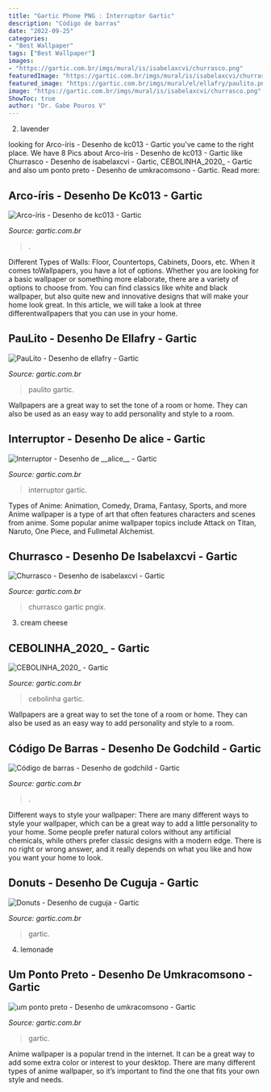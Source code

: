 ```yaml
---
title: "Gartic Phone PNG : Interruptor Gartic"
description: "Código de barras"
date: "2022-09-25"
categories:
- "Best Wallpaper"
tags: ["Best Wallpaper"]
images:
- "https://gartic.com.br/imgs/mural/is/isabelaxcvi/churrasco.png"
featuredImage: "https://gartic.com.br/imgs/mural/is/isabelaxcvi/churrasco.png"
featured_image: "https://gartic.com.br/imgs/mural/el/ellafry/paulito.png"
image: "https://gartic.com.br/imgs/mural/is/isabelaxcvi/churrasco.png"
ShowToc: true
author: "Dr. Gabe Pouros V"
---
```



2. lavender 

	

		
looking for Arco-íris - Desenho de kc013 - Gartic you've came to the right place. We have 8 Pics about Arco-íris - Desenho de kc013 - Gartic like Churrasco - Desenho de isabelaxcvi - Gartic, CEBOLINHA_2020_ - Gartic and also um ponto preto - Desenho de umkracomsono - Gartic. Read more:
		
    
## Arco-íris - Desenho De Kc013 - Gartic

<img loading=lazy src="https://gartic.com.br/imgs/mural/kc/kc013/arco-iris.png" onerror="this.onerror=null;this.src='https://tse4.mm.bing.net/th?id=OIP.ohLeISPpojj9tBArTZOO2gHaGG&amp;pid=15.1';" alt="Arco-íris - Desenho de kc013 - Gartic">

_Source: gartic.com.br_

>. 

	

Different Types of Walls: Floor, Countertops, Cabinets, Doors, etc.
When it comes toWallpapers, you have a lot of options. Whether you are looking for a basic wallpaper or something more elaborate, there are a variety of options to choose from. You can find classics like white and black wallpaper, but also quite new and innovative designs that will make your home look great. In this article, we will take a look at three differentwallpapers that you can use in your home.

    
## PauLito - Desenho De Ellafry - Gartic

<img loading=lazy src="https://gartic.com.br/imgs/mural/el/ellafry/paulito.png" onerror="this.onerror=null;this.src='https://tse4.mm.bing.net/th?id=OIP.-sv-ybzzP0zfBkX8WtjHnAHaGG&amp;pid=15.1';" alt="PauLito - Desenho de ellafry - Gartic">

_Source: gartic.com.br_

>paulito gartic. 

	

Wallpapers are a great way to set the tone of a room or home. They can also be used as an easy way to add personality and style to a room.

    
## Interruptor - Desenho De __alice__ - Gartic

<img loading=lazy src="https://gartic.com.br/imgs/mural/__/__alice__/interruptor.png" onerror="this.onerror=null;this.src='https://tse4.mm.bing.net/th?id=OIP.OVR028LIDm0g3H0kJ50m-gHaE8&amp;pid=15.1';" alt="Interruptor - Desenho de __alice__ - Gartic">

_Source: gartic.com.br_

>interruptor gartic. 

	

Types of Anime: Animation, Comedy, Drama, Fantasy, Sports, and more
Anime wallpaper is a type of art that often features characters and scenes from anime. Some popular anime wallpaper topics include Attack on Titan, Naruto, One Piece, and Fullmetal Alchemist.

    
## Churrasco - Desenho De Isabelaxcvi - Gartic

<img loading=lazy src="https://gartic.com.br/imgs/mural/is/isabelaxcvi/churrasco.png" onerror="this.onerror=null;this.src='https://tse2.mm.bing.net/th?id=OIP.FpuZGrRNXIS_jsdgZdNWQQHaEa&amp;pid=15.1';" alt="Churrasco - Desenho de isabelaxcvi - Gartic">

_Source: gartic.com.br_

>churrasco gartic pngix. 

	

3. cream cheese 

    
## CEBOLINHA_2020_ - Gartic

<img loading=lazy src="http://gartic.com.br/imgs/mural/ce/cebolinha_2020_/avatar.png" onerror="this.onerror=null;this.src='https://tse3.mm.bing.net/th?id=OIP.oLWFF-mv1Rj2Y0U16rPPBwAAAA&amp;pid=15.1';" alt="CEBOLINHA_2020_ - Gartic">

_Source: gartic.com.br_

>cebolinha gartic. 

	

Wallpapers are a great way to set the tone of a room or home. They can also be used as an easy way to add personality and style to a room.

    
## Código De Barras - Desenho De Godchild - Gartic

<img loading=lazy src="https://gartic.com.br/imgs/mural/go/godchild/codigo-de-barras.png" onerror="this.onerror=null;this.src='https://tse2.mm.bing.net/th?id=OIP.eVDhkStasbwgJiVCvAo_3gHaEa&amp;pid=15.1';" alt="Código de barras - Desenho de godchild - Gartic">

_Source: gartic.com.br_

>. 

	

Different ways to style your wallpaper:
There are many different ways to style your wallpaper, which can be a great way to add a little personality to your home. Some people prefer natural colors without any artificial chemicals, while others prefer classic designs with a modern edge. There is no right or wrong answer, and it really depends on what you like and how you want your home to look.

    
## Donuts - Desenho De Cuguja - Gartic

<img loading=lazy src="https://gartic.com.br/imgs/mural/cu/cuguja/donuts.png" onerror="this.onerror=null;this.src='https://tse4.mm.bing.net/th?id=OIP.f08-zj47F0hhGFk_f_nqaQHaGG&amp;pid=15.1';" alt="Donuts - Desenho de cuguja - Gartic">

_Source: gartic.com.br_

>gartic. 

	

4. lemonade 

    
## Um Ponto Preto - Desenho De Umkracomsono - Gartic

<img loading=lazy src="https://gartic.com.br/imgs/mural/um/umkracomsono/livre_1275856942.png" onerror="this.onerror=null;this.src='https://tse4.mm.bing.net/th?id=OIP.kjO_fJA9f1ImKx4VBbox9gHaE8&amp;pid=15.1';" alt="um ponto preto - Desenho de umkracomsono - Gartic">

_Source: gartic.com.br_

>gartic. 

	

Anime wallpaper is a popular trend in the internet. It can be a great way to add some extra color or interest to your desktop. There are many different types of anime wallpaper, so it’s important to find the one that fits your own style and needs.

